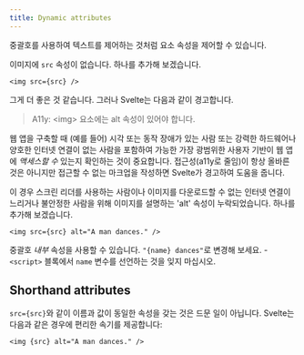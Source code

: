 ```yaml
---
title: Dynamic attributes
---
```


중괄호를 사용하여 텍스트를 제어하는 것처럼 요소 속성을 제어할 수 있습니다.

이미지에 `src` 속성이 없습니다. 하나를 추가해 보겠습니다.

<!-- prettier-ignore -->
```svelte
<img src={src} />
```

그게 더 좋은 것 같습니다. 그러나 Svelte는 다음과 같이 경고합니다.

> A11y: &lt;img&gt; 요소에는 alt 속성이 있어야 합니다.

웹 앱을 구축할 때 (예를 들어) 시각 또는 동작 장애가 있는 사람 또는 강력한 하드웨어나 양호한 인터넷 연결이 없는 사람을 포함하여 가능한 가장 광범위한 사용자 기반이 웹 앱에 *액세스할 수* 있는지 확인하는 것이 중요합니다. 접근성(a11y로 줄임)이 항상 올바른 것은 아니지만 접근할 수 없는 마크업을 작성하면 Svelte가 경고하여 도움을 줍니다.

이 경우 스크린 리더를 사용하는 사람이나 이미지를 다운로드할 수 없는 인터넷 연결이 느리거나 불안정한 사람을 위해 이미지를 설명하는 'alt' 속성이 누락되었습니다. 하나를 추가해 보겠습니다.

<!-- prettier-ignore -->
```svelte
<img src={src} alt="A man dances." />
```

중괄호 *내부* 속성을 사용할 수 있습니다. `"{name} dances"`로 변경해 보세요. -`<script>` 블록에서 `name` 변수를 선언하는 것을 잊지 마십시오.

## Shorthand attributes

`src={src}`와 같이 이름과 값이 동일한 속성을 갖는 것은 드문 일이 아닙니다. Svelte는 다음과 같은 경우에 편리한 속기를 제공합니다:

```svelte
<img {src} alt="A man dances." />
```

